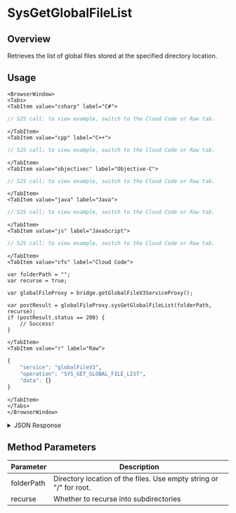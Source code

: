 # SysGetGlobalFileList
## Overview
Retrieves the list of global files stored at the specified directory location.

<PartialServop service_name="globalFileV3" operation_name="SYS_GET_GLOBAL_FILE_LIST" />

## Usage

```mdx-code-block
<BrowserWindow>
<Tabs>
<TabItem value="csharp" label="C#">
```

```csharp
// S2S call: to view example, switch to the Cloud Code or Raw tab.
```

```mdx-code-block
</TabItem>
<TabItem value="cpp" label="C++">
```

```cpp
// S2S call: to view example, switch to the Cloud Code or Raw tab.
```

```mdx-code-block
</TabItem>
<TabItem value="objectivec" label="Objective-C">
```

```objectivec
// S2S call: to view example, switch to the Cloud Code or Raw tab.
```

```mdx-code-block
</TabItem>
<TabItem value="java" label="Java">
```

```java
// S2S call: to view example, switch to the Cloud Code or Raw tab.
```

```mdx-code-block
</TabItem>
<TabItem value="js" label="JavaScript">
```

```javascript
// S2S call: to view example, switch to the Cloud Code or Raw tab.
```

```mdx-code-block
</TabItem>
<TabItem value="cfs" label="Cloud Code">
```

```cfscript
var folderPath = "";
var recurse = true;

var globalFileProxy = bridge.getGlobalFileV3ServiceProxy();

var postResult = globalFileProxy.sysGetGlobalFileList(folderPath, recurse);
if (postResult.status == 200) {
    // Success!
}
```

```mdx-code-block
</TabItem>
<TabItem value="r" label="Raw">
```

```r
{
	"service": "globalFileV3",
	"operation": "SYS_GET_GLOBAL_FILE_LIST",
	"data": {}
}
```

```mdx-code-block
</TabItem>
</Tabs>
</BrowserWindow>
```

<details>
<summary>JSON Response</summary>

```json
{
    "status": 200,
    "data": {
        "treeVersion": 2,
        "fileList": {
            "treeId": "",
            "folderPath": "/",
            "name": "",
            "folders": {
                "art": {
                    "treeId": "2188e9cf-27fa-4a33-8d06-3306f9a74bf8",
                    "folderPath": "/art/",
                    "name": "art",
                    "folders": {},
                    "files": {
                        "image.png": {
                            "fileId": "bf9de8db-8cd8-44ac-b43c-b91ecd312e13",
                            "fileName": "image.png",
                            "fileSize": 5678,
                            "version": 1,
                            "url": "https://api.braincloudservers.com/files/bc/g/21774/f/2188e9cf-27fa-4a33-8d06-3306f9a74bf8/bf9de8db-8cd8-44ac-b43c-b91ecd312e13/V1/image.png"
                        }
                    }
                }
            },
            "files": {
                "testFile2.txt": {
                    "fileId": "6f6420b3-e641-43b7-8f32-20c16af208e0",
                    "fileName": "testFile2.txt",
                    "fileSize": 2256,
                    "version": 1,
                    "url": "https://api.braincloudservers.com/files/bc/g/21774/f/6f6420b3-e641-43b7-8f32-20c16af208e0/V1/testFile2.txt"
                },
                "testFile1.txt": {
                    "fileId": "b2175eae-5b7a-4813-93d3-527600db7d73",
                    "fileName": "testFile1.txt",
                    "fileSize": 1214,
                    "version": 1,
                    "url": "https://api.braincloudservers.com/files/bc/g/21774/f/b2175eae-5b7a-4813-93d3-527600db7d73/V1/testFile1.txt"

                }
            }
        }
    }
}
```
</details>

## Method Parameters
Parameter | Description
--------- | -----------
folderPath | Directory location of the files. Use empty string or "/" for root.
recurse | Whether to recurse into subdirectories


